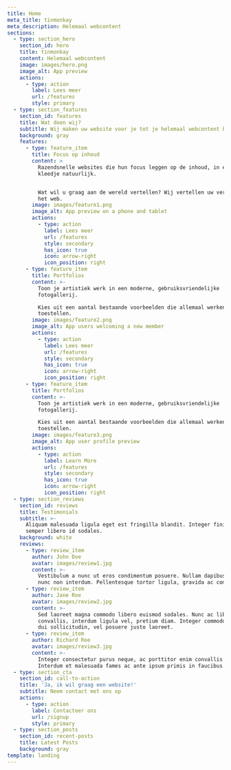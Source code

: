 ```yaml
---
title: Home
meta_title: tinmonkay
meta_description: Helemaal webcontent
sections:
  - type: section_hero
    section_id: hero
    title: tinmonkay
    content: Helemaal webcontent
    image: images/hero.png
    image_alt: App preview
    actions:
      - type: action
        label: Lees meer
        url: /features
        style: primary
  - type: section_features
    section_id: features
    title: Wat doen wij?
    subtitle: Wij maken uw website voor je tot je helemaal webcontent bent
    background: gray
    features:
      - type: feature_item
        title: Focus op inhoud
        content: >
          Razendsnelle websites die hun focus leggen op de inhoud, in een mooi
          kleedje natuurlijk.


          Wat wil u graag aan de wereld vertellen? Wij vertellen uw verhaal op
          het web.
        image: images/feature1.png
        image_alt: App preview on a phone and tablet
        actions:
          - type: action
            label: Lees meer
            url: /features
            style: secondary
            has_icon: true
            icon: arrow-right
            icon_position: right
      - type: feature_item
        title: Portfolios
        content: >-
          Toon je artistiek werk in een moderne, gebruiksvriendelijke
          fotogallerij.

          Kies uit een aantal bestaande voorbeelden die allemaal werken op alle
          toestellen.
        image: images/feature2.png
        image_alt: App users welcoming a new member
        actions:
          - type: action
            label: Lees meer
            url: /features
            style: secondary
            has_icon: true
            icon: arrow-right
            icon_position: right
      - type: feature_item
        title: Portfolios
        content: >-
          Toon je artistiek werk in een moderne, gebruiksvriendelijke
          fotogallerij.

          Kies uit een aantal bestaande voorbeelden die allemaal werken op alle
          toestellen.
        image: images/feature3.png
        image_alt: App user profile preview
        actions:
          - type: action
            label: Learn More
            url: /features
            style: secondary
            has_icon: true
            icon: arrow-right
            icon_position: right
  - type: section_reviews
    section_id: reviews
    title: Testimonials
    subtitle: >-
      Aliquam malesuada ligula eget est fringilla blandit. Integer finibus
      semper libero id sodales. 
    background: white
    reviews:
      - type: review_item
        author: John Doe
        avatar: images/review1.jpg
        content: >-
          Vestibulum a nunc ut eros condimentum posuere. Nullam dapibus quis
          nunc non interdum. Pellentesque tortor ligula, gravida ac commodo eu.
      - type: review_item
        author: Jane Roe
        avatar: images/review2.jpg
        content: >-
          Sed laoreet magna commodo libero euismod sodales. Nunc ac libero
          convallis, interdum ligula vel, pretium diam. Integer commodo sem at
          dui sollicitudin, vel posuere justo laoreet.
      - type: review_item
        author: Richard Roe
        avatar: images/review3.jpg
        content: >-
          Integer consectetur purus neque, ac porttitor enim convallis vitae.
          Interdum et malesuada fames ac ante ipsum primis in faucibus.
  - type: section_cta
    section_id: call-to-action
    title: 'Ja, ik wil graag een website!'
    subtitle: Neem contact met ons op
    actions:
      - type: action
        label: Contacteer ons
        url: /signup
        style: primary
  - type: section_posts
    section_id: recent-posts
    title: Latest Posts
    background: gray
template: landing
---
```

